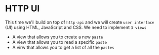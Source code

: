 # HTTP UI

This time we'll build on top of `http-api` and we will create `user interface` (UI) using HTML, JavaScript and CSS. We need to implement `3 views`

 - A view that allows you to create a new `paste`
 - A view that allows you to read a specific `paste`
 - A virw that allows you to get a list of all the `pastes`

